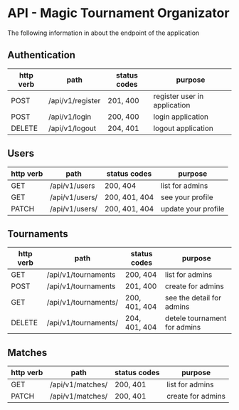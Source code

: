 # API - Magic Tournament Organizator

The following information in about the endpoint of the application

## Authentication

| http verb | path             | status codes | purpose                      |
| --------- | ---------------- | ------------ | ---------------------------- |
| POST      | /api/v1/register | 201, 400     | register user in application |
| POST      | /api/v1/login    | 200, 400     | login application            |
| DELETE    | /api/v1/logout   | 204, 401     | logout application           |

## Users

| http verb | path                     | status codes  | purpose             |
| --------- | ------------------------ | ------------- | ------------------- |
| GET       | /api/v1/users            | 200, 404      | list for admins     |
| GET       | /api/v1/users/<nickname> | 200, 401, 404 | see your profile    |
| PATCH     | /api/v1/users/<nickname> | 200, 401, 404 | update your profile |

## Tournaments

| http verb | path                               | status codes  | purpose                      |
| --------- | ---------------------------------- | ------------- | ---------------------------- |
| GET       | /api/v1/tournaments                | 200, 404      | list for admins              |
| POST      | /api/v1/tournaments                | 201, 400      | create for admins            |
| GET       | /api/v1/tournaments/<idTournament> | 200, 401, 404 | see the detail for admins    |
| DELETE    | /api/v1/tournaments/<idTournament> | 204, 401, 404 | detele tournament for admins |

## Matches

| http verb | path                      | status codes | purpose           |
| --------- | ------------------------- | ------------ | ----------------- |
| GET       | /api/v1/matches/<idMatch> | 200, 401     | list for admins   |
| PATCH     | /api/v1/matches/<idMatch> | 200, 401     | create for admins |
